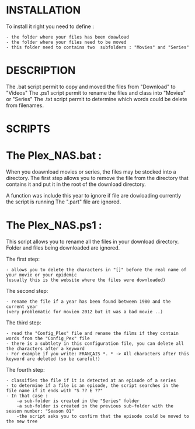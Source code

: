 # INSTALLATION

To install it right you need to define :

	- the folder where your files has been doawload 
	- the folder where your files need to be moved
	- this folder need to contains two  subfolders : "Movies" and "Series" 


# DESCRIPTION

The .bat script permit to copy and moved the files from "Download" to "Videos"
The .ps1 script permit to rename the files and class into "Movies" or "Series"
The .txt script permit to determine which words could be delete from filenames.

# SCRIPTS

# The Plex_NAS.bat : 

When you doawnload movies or series, the files may be stocked into a directory.
The first step allows you to remove the file from the directory that contains it and put it in the root of the download directory.

A function was include this year to ignore if file are dowloading currently the script is running
The ".part" file are ignored.


# The Plex_NAS.ps1 :

This script allows you to rename all the files in your download directory.
Folder and files being downloaded are ignored.

The first step:
	
	- allows you to delete the characters in "[]" before the real name of your movie or your epidemic
	(usually this is the website where the files were downloaded)

The second step:
	
	- rename the file if a year has been found between 1980 and the current year
	(very problematic for movien 2012 but it was a bad movie ..)

The third step:
	
	- read the "Config_Plex" file and rename the films if they contain words from the "Config_Pex" file
	- there is a subtlety in this configuration file, you can delete all the characters after a keyword
	- For example if you write: FRANÇAIS *. * -> All characters after this keyword are deleted (so be careful!)

The fourth step:
	
	- classifies the file if it is detected at an episode of a series
	- to determine if a file is an episode, the script searches in the file name if it ends with "S ?? E ??"
	- In that case :
		-a sub-folder is created in the "Series" folder
		-a sub-folder is created in the previous sub-folder with the season number: "Season 01"
		-the script asks you to confirm that the episode could be moved to the new tree

